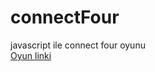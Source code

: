# connectFour
javascript ile connect four oyunu
<br>
[Oyun linki](https://beyzakoser.github.io/odevler/projeDeneme.html)
